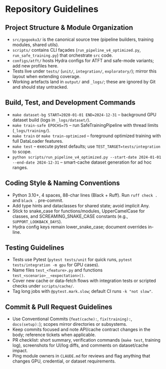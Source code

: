 # Repository Guidelines

## Project Structure & Module Organization
- `src/gogooku3/` is the canonical source tree (pipeline builders, training modules, shared utils).
- `scripts/` contains CLI façades (`run_pipeline_v4_optimized.py`, `run_safe_training.py`) that orchestrate `src` code.
- `configs/atft/` hosts Hydra configs for ATFT and safe-mode variants; add new profiles here.
- Tests live under `tests/` (`unit/`, `integration/`, `exploratory/`); mirror this layout when extending coverage.
- Working artefacts land in `output/` and `_logs/`; these are ignored by Git and should stay untracked.

## Build, Test, and Development Commands
- `make dataset-bg START=2020-01-01 END=2024-12-31` – background GPU dataset build (logs in `_logs/dataset/`).
- `make train-safe EPOCHS=75` – run SafeTrainingPipeline with thread limits (`_logs/training/`).
- `make train` or `make train-optimized` – foreground optimized training with full DataLoader features.
- `make test` – execute pytest defaults; use `TEST_TARGET=tests/integration` to scope.
- `python scripts/run_pipeline_v4_optimized.py --start-date 2024-01-01 --end-date 2024-12-31` – smart-cache dataset generation for ad hoc ranges.

## Coding Style & Naming Conventions
- Python 3.10+, 4 spaces, 88-char lines (Black + Ruff). Run `ruff check .` and `black .` pre-commit.
- Add type hints and dataclasses for shared state; avoid implicit Any.
- Stick to snake_case for functions/modules, UpperCamelCase for classes, and SCREAMING_SNAKE_CASE constants (e.g., `SUPPORT_LOOKBACK_DAYS`).
- Hydra config keys remain lower_snake_case; document overrides in-line.

## Testing Guidelines
- Tests use Pytest (`pytest tests/unit` for quick runs, `pytest tests/integration -m gpu` for GPU cases).
- Name files `test_<feature>.py` and functions `test_<scenario>__<expectation>()`.
- Cover new cache or data-fetch flows with integration tests or scripted checks under `scripts/cache/`.
- Tag long jobs with `@pytest.mark.slow`; default CI runs `-k "not slow"`.

## Commit & Pull Request Guidelines
- Use Conventional Commits (`feat(cache):`, `fix(training):`, `docs(setup):`); scopes mirror directories or subsystems.
- Keep commits focused and note API/cache contract changes in the body; reference tickets when applicable.
- PR checklist: short summary, verification commands (`make test`, training log), screenshots for UI/log diffs, and comments on dataset/cache impact.
- Ping module owners in `CLAUDE.md` for reviews and flag anything that changes GPU, credential, or dataset requirements.
